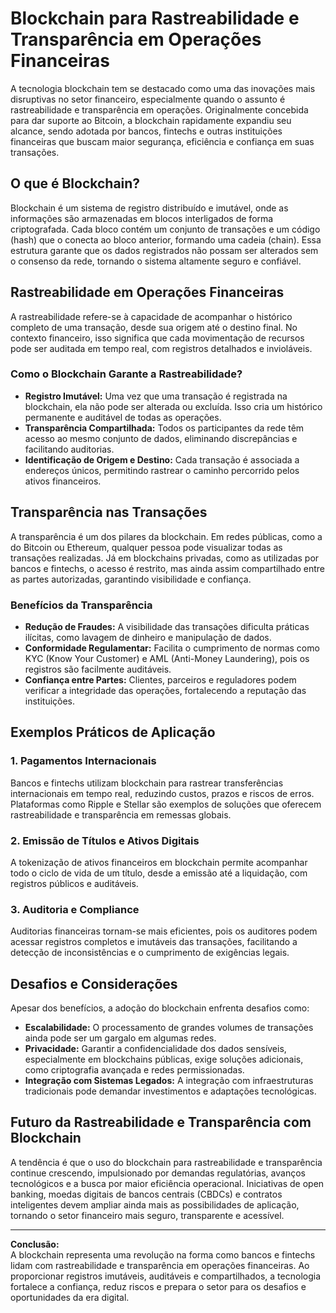 # Blockchain para Rastreabilidade e Transparência em Operações Financeiras

A tecnologia blockchain tem se destacado como uma das inovações mais disruptivas no setor financeiro, especialmente quando o assunto é rastreabilidade e transparência em operações. Originalmente concebida para dar suporte ao Bitcoin, a blockchain rapidamente expandiu seu alcance, sendo adotada por bancos, fintechs e outras instituições financeiras que buscam maior segurança, eficiência e confiança em suas transações.

## O que é Blockchain?

Blockchain é um sistema de registro distribuído e imutável, onde as informações são armazenadas em blocos interligados de forma criptografada. Cada bloco contém um conjunto de transações e um código (hash) que o conecta ao bloco anterior, formando uma cadeia (chain). Essa estrutura garante que os dados registrados não possam ser alterados sem o consenso da rede, tornando o sistema altamente seguro e confiável.

## Rastreabilidade em Operações Financeiras

A rastreabilidade refere-se à capacidade de acompanhar o histórico completo de uma transação, desde sua origem até o destino final. No contexto financeiro, isso significa que cada movimentação de recursos pode ser auditada em tempo real, com registros detalhados e invioláveis.

### Como o Blockchain Garante a Rastreabilidade?

- **Registro Imutável:** Uma vez que uma transação é registrada na blockchain, ela não pode ser alterada ou excluída. Isso cria um histórico permanente e auditável de todas as operações.
- **Transparência Compartilhada:** Todos os participantes da rede têm acesso ao mesmo conjunto de dados, eliminando discrepâncias e facilitando auditorias.
- **Identificação de Origem e Destino:** Cada transação é associada a endereços únicos, permitindo rastrear o caminho percorrido pelos ativos financeiros.

## Transparência nas Transações

A transparência é um dos pilares da blockchain. Em redes públicas, como a do Bitcoin ou Ethereum, qualquer pessoa pode visualizar todas as transações realizadas. Já em blockchains privadas, como as utilizadas por bancos e fintechs, o acesso é restrito, mas ainda assim compartilhado entre as partes autorizadas, garantindo visibilidade e confiança.

### Benefícios da Transparência

- **Redução de Fraudes:** A visibilidade das transações dificulta práticas ilícitas, como lavagem de dinheiro e manipulação de dados.
- **Conformidade Regulamentar:** Facilita o cumprimento de normas como KYC (Know Your Customer) e AML (Anti-Money Laundering), pois os registros são facilmente auditáveis.
- **Confiança entre Partes:** Clientes, parceiros e reguladores podem verificar a integridade das operações, fortalecendo a reputação das instituições.

## Exemplos Práticos de Aplicação

### 1. Pagamentos Internacionais

Bancos e fintechs utilizam blockchain para rastrear transferências internacionais em tempo real, reduzindo custos, prazos e riscos de erros. Plataformas como Ripple e Stellar são exemplos de soluções que oferecem rastreabilidade e transparência em remessas globais.

### 2. Emissão de Títulos e Ativos Digitais

A tokenização de ativos financeiros em blockchain permite acompanhar todo o ciclo de vida de um título, desde a emissão até a liquidação, com registros públicos e auditáveis.

### 3. Auditoria e Compliance

Auditorias financeiras tornam-se mais eficientes, pois os auditores podem acessar registros completos e imutáveis das transações, facilitando a detecção de inconsistências e o cumprimento de exigências legais.

## Desafios e Considerações

Apesar dos benefícios, a adoção do blockchain enfrenta desafios como:

- **Escalabilidade:** O processamento de grandes volumes de transações ainda pode ser um gargalo em algumas redes.
- **Privacidade:** Garantir a confidencialidade dos dados sensíveis, especialmente em blockchains públicas, exige soluções adicionais, como criptografia avançada e redes permissionadas.
- **Integração com Sistemas Legados:** A integração com infraestruturas tradicionais pode demandar investimentos e adaptações tecnológicas.

## Futuro da Rastreabilidade e Transparência com Blockchain

A tendência é que o uso do blockchain para rastreabilidade e transparência continue crescendo, impulsionado por demandas regulatórias, avanços tecnológicos e a busca por maior eficiência operacional. Iniciativas de open banking, moedas digitais de bancos centrais (CBDCs) e contratos inteligentes devem ampliar ainda mais as possibilidades de aplicação, tornando o setor financeiro mais seguro, transparente e acessível.

---

**Conclusão:**  
A blockchain representa uma revolução na forma como bancos e fintechs lidam com rastreabilidade e transparência em operações financeiras. Ao proporcionar registros imutáveis, auditáveis e compartilhados, a tecnologia fortalece a confiança, reduz riscos e prepara o setor para os desafios e oportunidades da era digital.